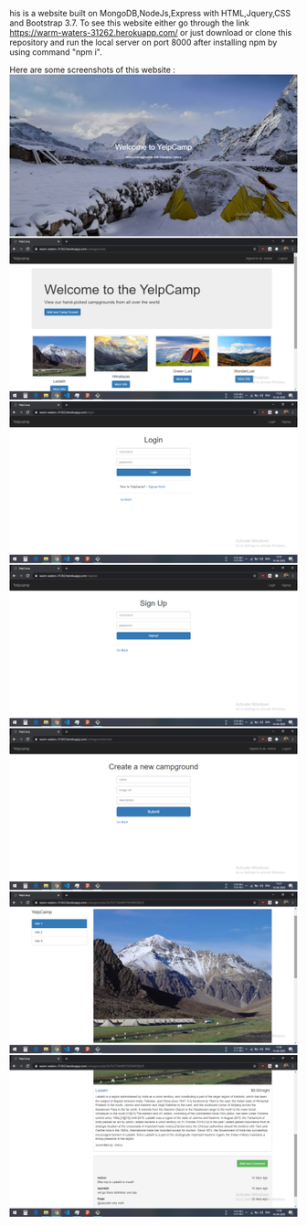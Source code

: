his is a website built on MongoDB,NodeJs,Express with HTML,Jquery,CSS and Bootstrap 3.7. To see this website either go through the link https://warm-waters-31262.herokuapp.com/ or just download or clone this repository and run the local server on port 8000 after installing npm by using command "npm i".

Here are some screenshots of this website :
![](images/1.png)
![](images/2.png)
![](images/3.png)
![](images/4.png)
![](images/5.png)
![](images/6.png)
![](images/7.png)
